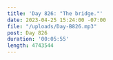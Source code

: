 ```yaml
---
title: 'Day 826: "The bridge."'
date: 2023-04-25 15:24:00 -07:00
file: "/uploads/Day-B826.mp3"
post: Day 826
duration: '00:05:55'
length: 4743544
---
```


